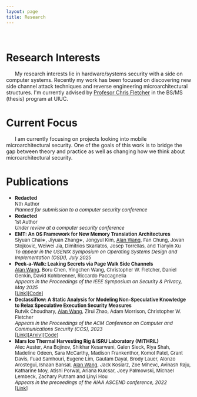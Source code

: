 ```yaml
---
layout: page
title: Research
---
```


<center>
<i class="fa fa-code-fork fa-5x" style="color: #000000;"></i>&nbsp;&nbsp;&nbsp; 
<i class="fa fa-code fa-5x" style="color: #000000;"></i>&nbsp;&nbsp;&nbsp; 
<i class="fa fa-codepen fa-5x" style="color: #000000;"></i>&nbsp;&nbsp;&nbsp; 
<i class="fa fa-microchip fa-5x" style="color: #000000;"></i>&nbsp;&nbsp;&nbsp; 
<i class="fa fa-file-code-o fa-5x" style="color: #000000;"></i>
</center>

# Research Interests 
&nbsp;&nbsp;&nbsp;&nbsp;&nbsp;&nbsp;My research interests lie in hardware/systems security with a side on computer systems. Recently my work has been focused on discovering new side channel attack techniques and reverse engineering microarchitectural structures. I'm currently advised by [Profesor Chris Fletcher](https://cwfletcher.github.io/) in the BS/MS (thesis) program at UIUC. 

# Current Focus
&nbsp;&nbsp;&nbsp;&nbsp;&nbsp;&nbsp;I am currently focusing on projects looking into mobile microarchitectural security. One of the goals of this work is to bridge the gap between theory and practice as well as changing how we think about microarchitectural security.

# Publications
* <font size="2"><b>Redacted</b><br>Nth Author<br><i>Planned for submission to a computer security conference</i></font>
* <font size="2"><b>Redacted</b><br>1st Author<br><i>Under review at a computer security conference</i></font>
* <font size="2"><b>EMT: An OS Framework for New Memory Translation Architectures</b><br>Siyuan Chai∗, Jiyuan Zhang∗, Jongyul Kim, <u>Alan Wang</u>, Fan Chung, Jovan Stojkovic, Weiwei Jia, Dimitrios Skarlatos, Josep Torrellas, and Tianyin Xu<br><i>To appear in the USENIX Symposium on Operating Systems Design and Implementation (OSDI), July 2025</i></font>
* <font size="2"><b>Peek-a-Walk: Leaking Secrets via Page Walk Side Channels</b><br><u>Alan Wang</u>, Boru Chen, Yingchen Wang, Christopher W. Fletcher, Daniel Genkin, David Kohlbrenner, Riccardo Paccagnella<br><i>Appears in the Proceedings of the IEEE Symposium on Security & Privacy, May 2025</i><br>[<a href="https://gofetch.fail/files/peek-a-walk.pdf" target="_blank">Link</a>][<a href="https://github.com/FPSG-UIUC/Peek-a-Walk" target="_blank">Code</a>]</font>
* <font size="2"><b>Declassiflow: A Static Analysis for Modeling Non-Speculative Knowledge to Relax Speculative Execution Security Measures</b><br>Rutvik Choudhary, <u>Alan Wang</u>, Zirui Zhao, Adam Morrison, Christopher W. Fletcher<br><i>Appears in the Proceedings of the ACM Conference on Computer and Communications Security (CCS), 2023</i><br>[<a href="https://dl.acm.org/doi/10.1145/3576915.3623065" target="_blank">Link</a>][<a href="https://arxiv.org/abs/2312.09336" target="_blank">Arxiv</a>][<a href="https://github.com/FPSG-UIUC/declassiflow" target="_blank">Code</a>]</font>
* <font size="2"><b>Mars Ice Thermal Harvesting Rig & ISRU Laboratory (MITHRIL)</b><br>Alec Auster, Ana Bojinov, Shikhar Kesarwani, Galen Sieck, Riya Shah, Madeline Odeen, Sara McCarthy, Madison Frankenthor, Komol Patel, Grant Davis, Fuad Samhouri, Eugene Lim, Gautam Dayal, Brody Lauer, Alonzo Arostegui, Ishaan Bansal, <u>Alan Wang</u>, Jack Kosiarz, Zoe Mihevc, Avinash Raju, Katharine Moy, Atishi Porwal, Ariana Kulcsar, Joey Palmowski, Michael Lembeck, Zachary Putnam and Linyi Hou<br><i>Appears in the preceedings of the AIAA ASCEND conference, 2022</i><br>[<a href="https://arc.aiaa.org/doi/10.2514/6.2022-4249" target="_blank">Link</a>]</font>
